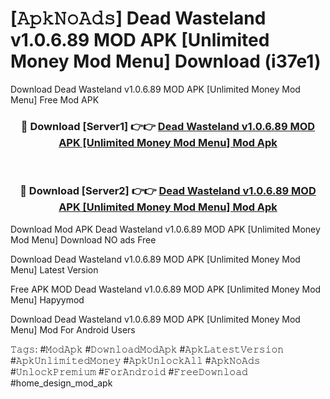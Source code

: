 # [𝙰𝚙𝚔𝙽𝚘𝙰𝚍𝚜] Dead Wasteland v1.0.6.89 MOD APK [Unlimited Money Mod Menu] Download (i37e1)
Download Dead Wasteland v1.0.6.89 MOD APK [Unlimited Money Mod Menu] Free Mod APK

<div align="center">
<h3>🔴 Download [Server1] 👉👉 <a href="https://apkcomod.com?title=Dead_Wasteland_v1.0.6.89_MOD_APK_[Unlimited_Money_Mod_Menu]">Dead Wasteland v1.0.6.89 MOD APK [Unlimited Money Mod Menu] Mod Apk</a></h3><br>

<h3>🔴 Download [Server2] 👉👉 <a href="https://apkcomod.com?title=Dead_Wasteland_v1.0.6.89_MOD_APK_[Unlimited_Money_Mod_Menu]">Dead Wasteland v1.0.6.89 MOD APK [Unlimited Money Mod Menu] Mod Apk</a></h3>
</div>


 Download Mod APK Dead Wasteland v1.0.6.89 MOD APK [Unlimited Money Mod Menu] Download NO ads Free

Download Dead Wasteland v1.0.6.89 MOD APK [Unlimited Money Mod Menu] Latest Version

Free APK MOD Dead Wasteland v1.0.6.89 MOD APK [Unlimited Money Mod Menu] Hapyymod

Download Dead Wasteland v1.0.6.89 MOD APK [Unlimited Money Mod Menu] Mod For Android Users

𝚃𝚊𝚐𝚜: #𝙼𝚘𝚍𝙰𝚙𝚔 #𝙳𝚘𝚠𝚗𝚕𝚘𝚊𝚍𝙼𝚘𝚍𝙰𝚙𝚔 #𝙰𝚙𝚔𝙻𝚊𝚝𝚎𝚜𝚝𝚅𝚎𝚛𝚜𝚒𝚘𝚗 #𝙰𝚙𝚔𝚄𝚗𝚕𝚒𝚖𝚒𝚝𝚎𝚍𝙼𝚘𝚗𝚎𝚢 #𝙰𝚙𝚔𝚄𝚗𝚕𝚘𝚌𝚔𝙰𝚕𝚕 #𝙰𝚙𝚔𝙽𝚘𝙰𝚍𝚜 #𝚄𝚗𝚕𝚘𝚌𝚔𝙿𝚛𝚎𝚖𝚒𝚞𝚖 #𝙵𝚘𝚛𝙰𝚗𝚍𝚛𝚘𝚒𝚍 #𝙵𝚛𝚎𝚎𝙳𝚘𝚠𝚗𝚕𝚘𝚊𝚍 #home_design_mod_apk